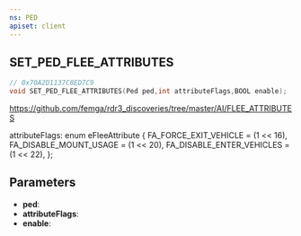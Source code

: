 ```yaml
---
ns: PED
apiset: client
---
```

## SET_PED_FLEE_ATTRIBUTES

```c
// 0x70A2D1137C8ED7C9
void SET_PED_FLEE_ATTRIBUTES(Ped ped,int attributeFlags,BOOL enable);
```

https://github.com/femga/rdr3_discoveries/tree/master/AI/FLEE_ATTRIBUTES

attributeFlags:
enum eFleeAttribute
{
	FA_FORCE_EXIT_VEHICLE = (1 << 16),
	FA_DISABLE_MOUNT_USAGE = (1 << 20),
	FA_DISABLE_ENTER_VEHICLES = (1 << 22),
};

## Parameters
* **ped**:
* **attributeFlags**:
* **enable**:



